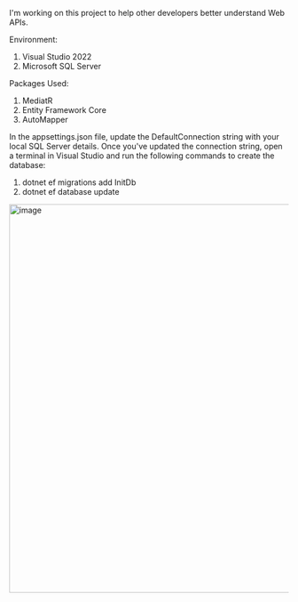 
I'm working on this project to help other developers better understand Web APIs.

Environment:
1. Visual Studio 2022
2. Microsoft SQL Server

Packages Used:
1. MediatR
2. Entity Framework Core
3. AutoMapper

In the appsettings.json file, update the DefaultConnection string with your local SQL Server details.
Once you've updated the connection string, open a terminal in Visual Studio and run the following commands to create the database:

1. dotnet ef migrations add InitDb
2. dotnet ef database update

<img width="1517" height="699" alt="image" src="https://github.com/user-attachments/assets/72bc47d5-cbdd-4d0a-89f3-a5c47777be1a" />

